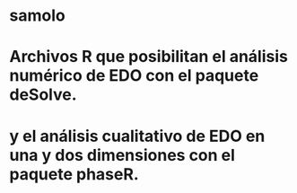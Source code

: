 # samolo
# Archivos R que posibilitan el análisis numérico de EDO con el paquete deSolve.
# y el análisis cualitativo de EDO en una y dos dimensiones con el paquete phaseR.
